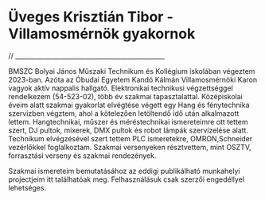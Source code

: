 # Üveges Krisztián Tibor - Villamosmérnök gyakornok

 // _______________________________________________

  BMSZC Bolyai János Műszaki Technikum és Kollégium iskolában végeztem 2023-ban. Azóta az Óbudai Egyetem Kandó Kálmán Villamosmérnöki Karon vagyok aktív nappalis hallgató.
Elektronikai technikusi végzettséggel rendelkezem (54-523-02), több év szakmai tapasztalattal. Középiskolai éveim alatt szakmai gyakorlat elvégtése végett egy Hang és fénytechnika szervizben végztem, ahol a kötelezően letöltendő idő után alkalmazott lettem. Hangtechnikai, műszer és méréstechnikai ismereteimre ott tettem szert, DJ pultok, mixerek, DMX pultok és robot lámpák szervízelése alatt. Technikum elvégzésével szert tettem PLC ismeretekre, OMRON,Schneider vezérlőkkel foglalkoztam. Szakmai versenyeken résztvettem, mint OSZTV, forrasztási verseny és szakmai rendezények. 

Szakmai ismereteim bemutatásához az eddigi publikálható munkahelyi projectjeim itt találhatóak meg. Felhasználásuk csak szerzői engedéllyel lehetséges. 
